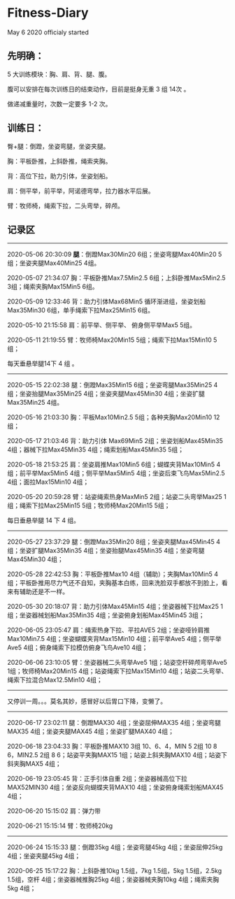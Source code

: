 # Fitness-Diary

 May 6 2020 officialy started

## 先明确：

5 大训练模块：胸、肩、背、腿、腹。

腹可以安排在每次训练日的结束动作，目前是挺身无重 3 组 14次 。

做递减重量时，次数一定要多 1-2 次。

## 训练日：

臀+腿：倒蹬，坐姿弯腿，坐姿夹腿。

胸：平板卧推，上斜卧推，绳索夹胸。

背：高位下拉，助力引体，坐姿划船。

肩：侧平举，前平举，阿诺德弯举，拉力器水平后展。

臂：牧师椅，绳索下拉，二头弯举，碎颅。

## 记录区

------

2020-05-06 20:30:09 **腿**：倒蹬Max30Min20 6组；坐姿弯腿Max40Min20 5组；坐姿夹腿Max40Min25 4组。

2020-05-07 21:34:07 胸：平板卧推Max7.5Min2.5 6组；上斜卧推Max5Min2.5 3组；绳索夹胸Max15Min5 6组。

2020-05-09 12:33:46 背：助力引体Max68Min5 循环渐进组，坐姿划船Max35Min30 6组，单手绳索下拉Max25Min15 6组。

2020-05-10 21:15:58 肩：前平举、侧平举、 俯身侧平举Max5 5组。

2020-05-11 21:19:55 臂：牧师椅Max20Min15 5组；绳索下拉Max15Min10 5组；

每天垂悬举腿14下 4 组 。

------

2020-05-15 22:02:38 腿：倒蹬Max35Min15 6组；坐姿弯腿Max35Min25 4组；坐姿抬腿Max35Min25 4组；坐姿夹腿Max45Min30 4组；坐姿扩腿Max35Min25 4组。

2020-05-16 21:03:30 胸：平板Max10Min2.5 5组；各种夹胸Max20Min10 12组； 

2020-05-17 21:03:46 背：助力引体 Max69Min5 2组；坐姿划船Max45Min35 4组；器械下拉Max45Min35 4组；绳索划船Max45Min35 5组；

2020-05-18 21:53:25 肩：坐姿肩推Max10Min5 6组；蝴蝶夹背Max10Min5 4组；前平举Max5Min5 4组；侧平举Max5Min5 4组；坐姿后束飞鸟Max5Min2.5 4组；面拉Max15Min10 4组；

2020-05-20 20:59:28 臂：站姿绳索热身MaxMin5 2组；站姿二头弯举Max25 1组；绳索下拉Max25Min15 5组；牧师椅Max20Min15 5组；

每日垂悬举腿 14 下 4 组。

------

2020-05-27 23:37:29 腿：倒蹬Max35Min20 8组；坐姿夹腿Max45Min45 4组；坐姿扩腿Max35Min35 4组；坐姿抬腿Max45Min35 4组；坐姿弯腿Max45Min30 4组；

2020-05-28 22:42:53 胸：平板卧推Max10 4组（辅助）；夹胸Max10Min5 4组；平板卧推用尽力气还不自知，夹胸基本白练，回来洗脸双手都放不到脸上，看来有辅助还是不一样。

2020-05-30 20:18:07 背：助力引体Max45Min15 4组；坐姿器械下拉Max25 1组；坐姿器械划船Max35Min35 4组；坐姿俯身划船Max45Min45 3组；

2020-06-05 23:05:47 肩：绳索热身下拉、平拉AVE5 2组；坐姿哑铃肩推Max10Min7.5 4组；坐姿蝴蝶夹背Max15Min10 4组；前平举Ave5 4组；侧平举Ave5 4组；俯身绳索下拉模仿俯身飞鸟Ave10 4组；

2020-06-06 23:10:05 臂：坐姿器械二头弯举Ave5 1组；站姿空杆碎颅弯举Ave5 1组；牧师椅Max20Min15 4组；站姿绳索下拉Max15Min10 4组；站姿二头弯举、绳索下拉混合Max12.5Min10 4组；

------

又停训一周。。。莫名其妙，感冒好以后胃口下降，变懒了。

------

2020-06-17 23:02:11 腿：倒蹬MAX30 4组；坐姿屈伸MAX35 4组；坐姿弯腿MAX35 4组；坐姿夹腿MAX45 4组；坐姿扩腿MAX40 4组；

2020-06-18 23:04:33 胸：平板卧推MAX10 3组 10、6、4，MIN 5 2组 10 8 6，MIN2.5 2组 8 6；站姿平夹胸MAX15 1组；站姿上斜夹胸MAX10 4组；站姿下斜夹胸MAX5 4组；

2020-06-19 23:05:45 背：正手引体自重 2组；坐姿器械高位下拉MAX52MIN30 4组；坐姿反向蝴蝶夹背MAX10 4组；坐姿俯身绳索划船MAX45 4组；

2020-06-20 15:15:02 肩：弹力带

2020-06-21 15:15:14 臂：牧师椅20kg 

------

2020-06-24 15:15:33 腿：倒蹬35kg 4组；坐姿弯腿45kg 4组；坐姿屈伸25kg 4组；坐姿夹腿45kg 4组；

2020-06-25 15:17:22 胸：上斜卧推10kg 1.5组，7kg 1.5组，5kg 1.5组，2.5kg 1.5组，空杆 4组；坐姿器械推胸25kg 4组；坐姿器械夹胸10kg 4组；绳索夹胸5kg 4组；